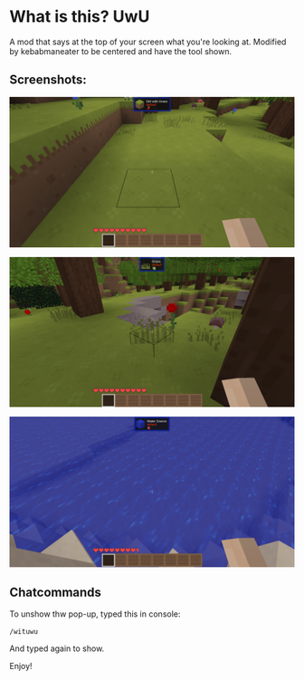 # What is this? UwU

A mod that says at the top of your screen what you're looking at.
Modified by kebabmaneater to be centered and have the tool shown.

## Screenshots:

![](./prints/dirt_with_grass.png)

![](./prints/grass.png)

![](./prints/water.png)

## Chatcommands

To unshow thw pop-up, typed this in console:

```
/wituwu
```

And typed again to show.

Enjoy!
